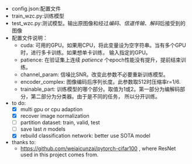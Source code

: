 - config.json:配置文件
- train_wzc.py:训练模型
- test_wzc.py:测试模型。输出原图像和经过*编码、信道传输、解码*后接受到的图像
- 配置文件说明：
  - cuda: 可用的GPU。如果用CPU，将此变量设为空字符串。当有多个GPU时，进行多卡训练。如果想单卡训练，
  输入指定的GPU。
  - patience: 在验证集上连续 _patience_ 个epoch性能没有提升，提前结束训练。
  - channel_param: 信噪比SNR。改变此参数不必要重新训练模型。
  - encoder_complex: 图像编码后序列长度。此参数取512时压缩率r=1/6.
  - trainable_part: 训练模型的哪个部分。取值为1或2。第一部分为编解码部分，第二部分为分类器。由于是不同的任务，
  所以分开训练。
- to do:
  - [x] multi gpu or cpu adaption
  - [x] recover image normalization
  - [ ] partition dataset: train, valid, test
  - [ ] save last _n_ models
  - [x] rebuild classification network: better use SOTA model
- thanks to:
  - https://github.com/weiaicunzai/pytorch-cifar100 , where ResNet used in this project comes from.

